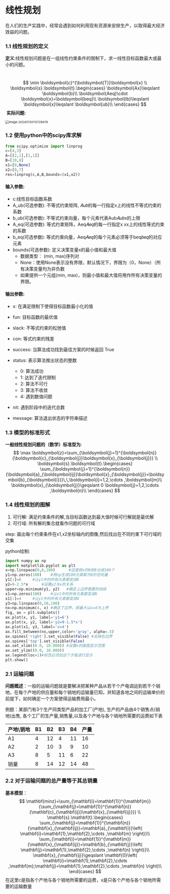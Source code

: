 # 线性规划 

在人们的生产实践中，经常会遇到如何利用现有资源来安排生产，以取得最大经济 效益的问题。

### 1.1 线性规划的定义

​	**定义**:线性规划问题是在一组线性约束条件的限制下，求一线性目标函数最大或最小的问题。

​		
$$
\min \boldsymbol{c}^{\boldsymbol{T}}\boldsymbol{x}
\\
\boldsymbol{s}.\boldsymbol{t}.\begin{cases}
	\boldsymbol{Ax}\leqslant \boldsymbol{b}\\
	\boldsymbol{Aeq}\cdot \boldsymbol{x}=\boldsymbol{beq}\\
	\boldsymbol{lb}\leqslant \boldsymbol{x}\leqslant \boldsymbol{ub}\\
\end{cases}
$$
​	**实际问题:**

<img src="C:\Users\bitby\AppData\Roaming\Typora\typora-user-images\image-20240720112729476.png" alt="image-20240720112729476" style="zoom: 67%;" />

### 1.2 使用python中的scipy库求解

```python
from scipy.optimize import linprog
c=[4,3]
A=[[2,1],[1,1]]
B=[10,8]
x1=[0,None]
x2=[0,7]
res=linprog(c,A,B,bounds=(x1,x2))
```

#### **输入参数**:

- c:线性目标函数系数
- A_ub(可选参数): 不等式约束矩阵, 𝐴𝑢𝑏的每一行指定x上的线性不等式约束的系数
- b_ub(可选参数): 不等式约束向量，每个元素代表Aub𝐴𝑢𝑏x的上限
- A_eq(可选参数): 等式约束矩阵，Aeq𝐴𝑒𝑞的每一行指定x xx上的线性等式约束的系数
- b_eq(可选参数): 等式约束向量，Aeq𝐴𝑒𝑞的每个元素必须等于beq𝑏𝑒𝑞的对应元素
- bounds(可选参数): 定义决策变量x的最小值和最大值
  - 数据类型： (min, max)序列对
  - None：使用None表示没有界限，默认情况下，界限为（0，None）（所有决策变量均为非负数
  - 如果提供一个元组(min, max)，则最小值和最大值将用作所有决策变量的界限。

#### 输出参数:

- x: 在满足限制下使得目标函数最小化的值
- fun: 目标函数的最优值
- slack: 不等式约束的松弛值
- con: 等式约束的残差
- success: 当算法成功找到最佳方案的时候返回 True
- status: 表示算法推出状态的整数
  - 0: 算法成功
  - 1: 达到了迭代限制
  - 2: 算法不可行
  - 3: 算法不收敛
  - 4: 遇到数值问题

- nit: 遇到阶段中的迭代总数
- message: 算法退出状态的字符串描述

### 1.3 模型的标准形式

**一般线性规划问题的（数学）标准型为**:
$$
\max  \boldsymbol{z}=\sum_{\boldsymbol{j}=1}^{\boldsymbol{n}}{\boldsymbol{c}_{\boldsymbol{j}}\boldsymbol{x}_{\boldsymbol{j}}}
\\
\boldsymbol{s}.\boldsymbol{t}.\begin{cases}
	\sum_{\boldsymbol{j}=1}^{\boldsymbol{n}}{\boldsymbol{a}_{\boldsymbol{ij}}\boldsymbol{x}_{\boldsymbol{j}}=\boldsymbol{b}_{\boldsymbol{i}}}\,\,\boldsymbol{i}=1,2,\cdots ,\boldsymbol{m}\\
	\boldsymbol{x}_{\boldsymbol{j}}\geqslant 0 \boldsymbol{j}=1,2,\cdots ,\boldsymbol{n}\\
\end{cases}
$$

### 1.4 线性规划的图解

1. 可行解: 满足约束条件的解,当目标函数达到最大值时候可行解就是最优解
2. 可行域: 所有解的集合就看作问题的可行域

step: 画出每个约束条件在x1,x2坐标轴内的图像,然后找出在不同约束下可行域的交集

python绘制:

```python
import numpy as np
import matplotlib.pyplot as plt
x=np.linspace(0,8,100)      #这里把x的0到8分成100个
y1=np.zeros(100)    #用np生成100元素都为0的空向量
y1[:]=6     #让y1中的所有元素都变成6
y2=9-2.5*x      #设置y2与x的关系
upper=np.minimum(y1, y2)   #确定上边界需要的线段
x1=np.zeros(100)    #让x1中的所有元素都变成6
x1[:]=4     #让y1中的所有元素都变成4
y3=np.linspace(0,10,100)
nx=np.minimum(4, x) #确定了边界，即最大以x=4为上界
fig, ax = plt.subplots()
ax.plot(x, y1, label='y1=6')
ax.plot(x, y2, label='y2=9-1.5*x')
ax.plot(x1, y3, label='x=4')
ax.fill_between(nx,upper,color='gray', alpha=.5)
ax.spines['right'].set_visible(False) #去掉右边界
ax.spines['top'].set_visible(False)
ax.set_xlim((0.0, 10.000)) #设置x的画图显示范围
ax.set_ylim((0.0, 10.000))
ax.legend(loc=1)#标签必须加这个才能进行显示
plt.show()
```

### 2.1 运输问题

**问题概述**：一般的运输问题就是要解决把某种产品从若干个产电调运到若干个销地，在每个产地的供应量和每个销地的运输量已知，并知道各地之间的运输单价的前提下，如何确定一个方案使得运输费用最小。

例题：某部门有3个生产同类型产品的加工厂(产地), 生产的产品由4个销售点(销地)出售, 各个工厂的生产量,销售量,以及各个产地与各个销地所需要的运费如下表

| 产地\销地 | B1   | B2   | B3   | B4   | 产量 |
| --------- | ---- | ---- | ---- | ---- | ---- |
| A1        | 4    | 12   | 4    | 11   | 16   |
| A2        | 2    | 10   | 3    | 9    | 10   |
| A3        | 8    | 5    | 11   | 6    | 22   |
| 销量      | 8    | 14   | 12   | 14   | 48   |



### 2.2 对于运输问题的总产量等于其总销量

**基本模型**：
$$
\mathbf{minz}=\sum_{\mathbf{i}=\mathbf{1}}^{\mathbf{m}}{\sum_{\mathbf{j}=\mathbf{1}}^{\mathbf{n}}{\mathbf{c}_{\mathbf{ij}}\mathbf{x}_{\mathbf{ij}}}}
\\
\mathbf{s}.\mathbf{t}.\begin{cases}
	\sum_{\mathbf{j}=\mathbf{1}}^{\mathbf{n}}{\mathbf{x}_{\mathbf{ij}}=\mathbf{a}_{\mathbf{i}}\left( \mathbf{i}=\mathbf{1},\mathbf{2},\cdots ,\mathbf{m} \right)}\\
	\sum_{\mathbf{i}=\mathbf{1}}^{\mathbf{m}}{\mathbf{x}_{\mathbf{ij}}=\mathbf{b}_{\mathbf{j}}\left( \mathbf{j}=\mathbf{1},\mathbf{2},\cdots ,\mathbf{n} \right)}\\
	\mathbf{x}_{\mathbf{ij}}\geqslant \mathbf{0}\left( \mathbf{i}=\mathbf{1},\mathbf{2},\cdots ,\mathbf{m};\mathbf{j}=\mathbf{1},\mathbf{2},\cdots ,\mathbf{n} \right)\\
\end{cases}
$$
在这里c是指各个产地与各个销地所需要的运费，x是只各个产地与各个销地所需要的运输数量
